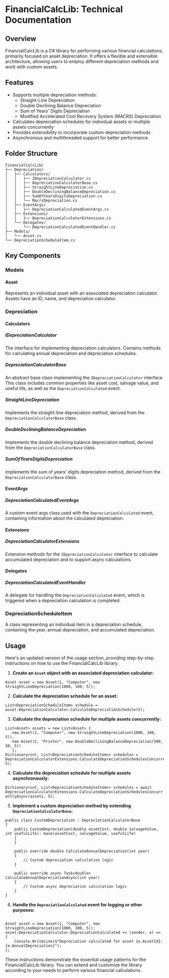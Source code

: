 FinancialCalcLib: Technical Documentation
=========================================

Overview
--------

FinancialCalcLib is a C# library for performing various financial calculations, primarily focused on asset depreciation. It offers a flexible and extensible architecture, allowing users to employ different depreciation methods and work with custom assets.

Features
--------

*   Supports multiple depreciation methods:
    *   Straight-Line Depreciation
    *   Double Declining Balance Depreciation
    *   Sum of Years' Digits Depreciation
    *   Modified Accelerated Cost Recovery System (MACRS) Depreciation
*   Calculates depreciation schedules for individual assets or multiple assets concurrently
*   Provides extensibility to incorporate custom depreciation methods
*   Asynchronous and multithreaded support for better performance

Folder Structure
----------------

``` tree
FinancialCalcLib/ 
├── Depreciation/
│   ├── Calculators/
│   │   ├── IDepreciationCalculator.cs
│   │   ├── DepreciationCalculatorBase.cs
│   │   ├── StraightLineDepreciation.cs
│   │   ├── DoubleDecliningBalanceDepreciation.cs
│   │   ├── SumOfYearsDigitsDepreciation.cs
│   │   └── MacrsDepreciation.cs
│   ├── EventArgs/
│   │   ├── DepreciationCalculatedEventArgs.cs
│   ├── Extensions/
│   │   ├── DepreciationCalculatorExtensions.cs
│   └── Delegates/
│       └── DepreciationCalculatedEventHandler.cs
├── Models/
│   └── Asset.cs
└── DepreciationScheduleItem.cs
```
Key Components
--------------

### Models

#### Asset

Represents an individual asset with an associated depreciation calculator. Assets have an ID, name, and depreciation calculator.

### Depreciation

#### Calculators

##### IDepreciationCalculator

The interface for implementing depreciation calculators. Contains methods for calculating annual depreciation and depreciation schedules.

##### DepreciationCalculatorBase

An abstract base class implementing the `IDepreciationCalculator` interface. This class includes common properties like asset cost, salvage value, and useful life, as well as the `DepreciationCalculated` event.

##### StraightLineDepreciation

Implements the straight-line depreciation method, derived from the `DepreciationCalculatorBase` class.

##### DoubleDecliningBalanceDepreciation

Implements the double declining balance depreciation method, derived from the `DepreciationCalculatorBase` class.

##### SumOfYearsDigitsDepreciation

Implements the sum of years' digits depreciation method, derived from the `DepreciationCalculatorBase` class.

#### EventArgs

##### DepreciationCalculatedEventArgs

A custom event args class used with the `DepreciationCalculated` event, containing information about the calculated depreciation.

#### Extensions

##### DepreciationCalculatorExtensions

Extension methods for the `IDepreciationCalculator` interface to calculate accumulated depreciation and to support async calculations.

#### Delegates

##### DepreciationCalculatedEventHandler

A delegate for handling the `DepreciationCalculated` event, which is triggered when a depreciation calculation is completed.

### DepreciationScheduleItem

A class representing an individual item in a depreciation schedule, containing the year, annual depreciation, and accumulated depreciation.

Usage
-----

Here's an updated version of the usage section, providing step-by-step instructions on how to use the FinancialCalcLib library:

1.  **Create an `Asset` object with an associated depreciation calculator:**

`Asset asset = new Asset(1, "Computer", new StraightLineDepreciation(1000, 100, 5));`

2.  **Calculate the depreciation schedule for an asset:**

`List<DepreciationScheduleItem> schedule = asset.DepreciationCalculator.CalculateDepreciationSchedule(5);`

3.  **Calculate the depreciation schedule for multiple assets concurrently:**

```
List<Asset> assets = new List<Asset> {    
   new Asset(1, "Computer", new StraightLineDepreciation(1000, 100, 5)),     
   new Asset(2, "Printer", new DoubleDecliningBalanceDepreciation(500, 50, 5)) 
   }; 
Dictionary<int, List<DepreciationScheduleItem>> schedules = DepreciationCalculatorExtensions.CalculateDepreciationSchedulesConcurrently(assets, 5);
 ```

4.  **Calculate the depreciation schedule for multiple assets asynchronously:**

`Dictionary<int, List<DepreciationScheduleItem>> schedules = await DepreciationCalculatorExtensions.CalculateDepreciationSchedulesConcurrentlyAsync(assets, 5);`

5.  **Implement a custom depreciation method by extending `DepreciationCalculatorBase`:**

```
public class CustomDepreciation : DepreciationCalculatorBase
{
    public CustomDepreciation(double assetCost, double salvageValue, int usefulLife): base(assetCost, salvageValue, usefulLife)
    {
    }

    public override double CalculateAnnualDepreciation(int year)
    {
        // Custom depreciation calculation logic
    }

    public override async Task<double> CalculateAnnualDepreciationAsync(int year)
    {
        // Custom async depreciation calculation logic
    }
}

```

6.  **Handle the `DepreciationCalculated` event for logging or other purposes:**

```

Asset asset = new Asset(1, "Computer", new StraightLineDepreciation(1000, 100, 5));
asset.DepreciationCalculator.DepreciationCalculated += (sender, e) =>
{
    Console.WriteLine($"Depreciation calculated for asset {e.AssetId}: {e.AnnualDepreciation}");
};

```

These instructions demonstrate the essential usage patterns for the FinancialCalcLib library. You can extend and customize the library according to your needs to perform various financial calculations.

